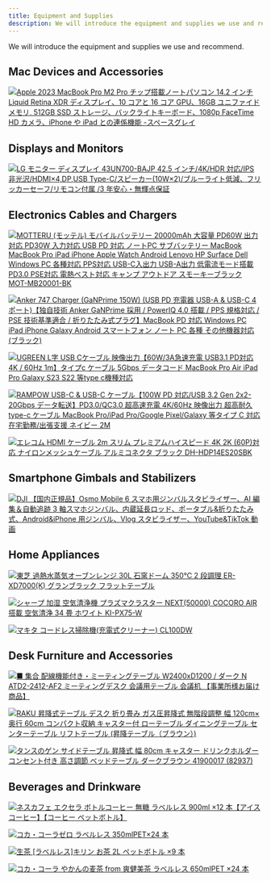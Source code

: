 ```yaml
---
title: Equipment and Supplies
description: We will introduce the equipment and supplies we use and recommend.
---
```


We will introduce the equipment and supplies we use and recommend.

## Mac Devices and Accessories

<a class="flex-equipment" href="https://www.amazon.co.jp/Apple-Pro%E3%83%81%E3%83%83%E3%83%95%E3%82%9A%E6%90%AD%E8%BC%89%E3%83%8E%E3%83%BC%E3%83%88%E3%83%8F%E3%82%9A%E3%82%BD%E3%82%B3%E3%83%B314-2-%E3%83%86%E3%82%99%E3%82%A3%E3%82%B9%E3%83%95%E3%82%9A%E3%83%AC%E3%82%A4%E3%80%8110%E3%82%B3%E3%82%A2%E3%81%A816%E3%82%B3%E3%82%A2GPU%E3%80%8116GB-SSD%E3%82%B9%E3%83%88%E3%83%AC%E3%83%BC%E3%82%B7%E3%82%99%E3%80%81%E3%83%8F%E3%82%99%E3%83%83%E3%82%AF%E3%83%A9%E3%82%A4%E3%83%88%E3%82%AD%E3%83%BC%E3%83%9B%E3%82%99%E3%83%BC%E3%83%88%E3%82%99%E3%80%811080p-%E3%82%AB%E3%83%A1%E3%83%A9%E3%80%81iPhone/dp/B0BSHVDQY8?__mk_ja_JP=%E3%82%AB%E3%82%BF%E3%82%AB%E3%83%8A&crid=TXBRSOI10ILS&keywords=macbook+pro+m1+pro&qid=1687756923&sprefix=macbook+pro+m1+pro%2Caps%2C197&sr=8-4-spons&sp_csd=d2lkZ2V0TmFtZT1zcF9hdGY&psc=1&linkCode=li2&tag=claltc-22&linkId=02fdb36ac0245e03332db1a856e868bd&language=ja_JP&ref_=as_li_ss_il" target="_blank"><img border="0" src="//ws-fe.amazon-adsystem.com/widgets/q?_encoding=UTF8&ASIN=B0BSHVDQY8&Format=_SL160_&ID=AsinImage&MarketPlace=JP&ServiceVersion=20070822&WS=1&tag=claltc-22&language=ja_JP" >Apple 2023 MacBook Pro M2 Pro チップ搭載ノートパソコン 14.2 インチ Liquid Retina XDR ディスプレイ、10 コアと 16 コア GPU、16GB ユニファイドメモリ, 512GB SSD ストレージ、バックライトキーボード、1080p FaceTime HD カメラ、iPhone や iPad との連係機能 -スペースグレイ</a><img src="https://ir-jp.amazon-adsystem.com/e/ir?t=claltc-22&language=ja_JP&l=li2&o=9&a=B0BSHVDQY8" width="1" height="1" border="0" alt="" style="border:none !important; margin:0px !important;" />

## Displays and Monitors

<a class="flex-equipment" href="https://www.amazon.co.jp/LG-43UN700-BAJP-42-5%E3%82%A4%E3%83%B3%E3%83%81-%E3%83%96%E3%83%AB%E3%83%BC%E3%83%A9%E3%82%A4%E3%83%88%E4%BD%8E%E6%B8%9B%E3%80%81%E3%83%95%E3%83%AA%E3%83%83%E3%82%AB%E3%83%BC%E3%82%BB%E3%83%BC%E3%83%95-3%E5%B9%B4%E5%AE%89%E5%BF%83%E3%83%BB%E7%84%A1%E8%BC%9D%E7%82%B9%E4%BF%9D%E8%A8%BC/dp/B0B2QNGHSK?crid=37X782JLLBOF7&keywords=LG+42.5&qid=1687760375&s=computers&sprefix=lg+42.5%2Ccomputers%2C268&sr=1-2&linkCode=li2&tag=claltc-22&linkId=0859c832bde671f939ae9f011cf911d5&language=ja_JP&ref_=as_li_ss_il" target="_blank"><img border="0" src="//ws-fe.amazon-adsystem.com/widgets/q?_encoding=UTF8&ASIN=B0B2QNGHSK&Format=_SL160_&ID=AsinImage&MarketPlace=JP&ServiceVersion=20070822&WS=1&tag=claltc-22&language=ja_JP" >LG モニター ディスプレイ 43UN700-BAJP 42.5 インチ/4K/HDR 対応/IPS 非光沢/HDMI×4,DP,USB Type-C/スピーカー(10W×2)/ブルーライト低減、フリッカーセーフ/リモコン付属 /3 年安心・無輝点保証</a><img src="https://ir-jp.amazon-adsystem.com/e/ir?t=claltc-22&language=ja_JP&l=li2&o=9&a=B0B2QNGHSK" width="1" height="1" border="0" alt="" style="border:none !important; margin:0px !important;" />

## Electronics Cables and Chargers

<a class="flex-equipment" href="https://www.amazon.co.jp/MOTTERU-%E3%83%A2%E3%83%90%E3%82%A4%E3%83%AB%E3%83%90%E3%83%83%E3%83%86%E3%83%AA%E3%83%BC-20000mAh-USB-C%E5%85%A5%E5%87%BA%E5%8A%9B-MOT-MB20001-GY/dp/B09FDFRMMV?__mk_ja_JP=%E3%82%AB%E3%82%BF%E3%82%AB%E3%83%8A&crid=ABXEV4UL8PI&keywords=20000mah%2BMOTTERU&qid=1691012963&s=dmusic&sprefix=20000mah%2Bmotter%2Cdigital-music%2C157&sr=1-1&th=1&linkCode=li3&tag=claltc-22&linkId=f1288655cbac85f26dd395126ba2307a&language=ja_JP&ref_=as_li_ss_il" target="_blank"><img border="0" src="//ws-fe.amazon-adsystem.com/widgets/q?_encoding=UTF8&ASIN=B09FDFRMMV&Format=_SL160_&ID=AsinImage&MarketPlace=JP&ServiceVersion=20070822&WS=1&tag=claltc-22&language=ja_JP" >MOTTERU (モッテル) モバイルバッテリー 20000mAh 大容量 PD60W 出力対応 PD30W 入力対応 USB PD 対応 ノートPC サブバッテリー MacBook MacBook Pro iPad iPhone Apple Watch Android Lenovo HP Surface Dell Windows PC 各種対応 PPS対応 USB-C入出力 USB-A出力 低電流モード搭載 PD3.0 PSE対応 電熱ベスト対応 キャンプ アウトドア スモーキーブラック MOT-MB20001-BK</a><img src="https://ir-jp.amazon-adsystem.com/e/ir?t=claltc-22&language=ja_JP&l=li3&o=9&a=B09FDFRMMV" width="1" height="1" border="0" alt="" style="border:none !important; margin:0px !important;" />

<a class="flex-equipment" href="https://www.amazon.co.jp/gp/product/B09W9B6H61?ie=UTF8&psc=1&linkCode=li2&tag=claltc-22&linkId=15291a82bfeb5cf13285e83f08d6b826&language=ja_JP&ref_=as_li_ss_il" target="_blank"><img border="0" src="//ws-fe.amazon-adsystem.com/widgets/q?_encoding=UTF8&ASIN=B09W9B6H61&Format=_SL160_&ID=AsinImage&MarketPlace=JP&ServiceVersion=20070822&WS=1&tag=claltc-22&language=ja_JP" >Anker 747 Charger (GaNPrime 150W) (USB PD 充電器 USB-A & USB-C 4 ポート)【独自技術 Anker GaNPrime 採用 / PowerIQ 4.0 搭載 / PPS 規格対応 / PSE 技術基準適合 / 折りたたみ式プラグ】MacBook PD 対応 Windows PC iPad iPhone Galaxy Android スマートフォン ノート PC 各種 その他機器対応 (ブラック)</a><img src="https://ir-jp.amazon-adsystem.com/e/ir?t=claltc-22&language=ja_JP&l=li2&o=9&a=B09W9B6H61" width="1" height="1" border="0" alt="" style="border:none !important; margin:0px !important;" />

<a class="flex-equipment" href="https://www.amazon.co.jp/gp/product/B08R872PF7?ie=UTF8&psc=1&linkCode=li3&tag=claltc-22&linkId=8a30ed3698d37099b1697d4367c39f7b&language=ja_JP&ref_=as_li_ss_il" target="_blank"><img border="0" src="//ws-fe.amazon-adsystem.com/widgets/q?_encoding=UTF8&ASIN=B08R872PF7&Format=_SL160_&ID=AsinImage&MarketPlace=JP&ServiceVersion=20070822&WS=1&tag=claltc-22&language=ja_JP" >UGREEN L字 USB Cケーブル 映像出力【60W/3A急速充電 USB3.1 PD対応 4K / 60Hz 1m】タイプc ケーブル 5Gbps データコード MacBook Pro Air iPad Pro Galaxy S23 S22 等type c機種対応</a><img src="https://ir-jp.amazon-adsystem.com/e/ir?t=claltc-22&language=ja_JP&l=li3&o=9&a=B08R872PF7" width="1" height="1" border="0" alt="" style="border:none !important; margin:0px !important;" />

<a class="flex-equipment" href="https://www.amazon.co.jp/gp/product/B0827NDHBQ?ie=UTF8&psc=1&linkCode=li2&tag=claltc-22&linkId=48a07f97c13836ea73dc8d0a16dd05bb&language=ja_JP&ref_=as_li_ss_il" target="_blank"><img border="0" src="//ws-fe.amazon-adsystem.com/widgets/q?_encoding=UTF8&ASIN=B0827NDHBQ&Format=_SL160_&ID=AsinImage&MarketPlace=JP&ServiceVersion=20070822&WS=1&tag=claltc-22&language=ja_JP" >RAMPOW USB-C & USB-C ケーブル【100W PD 対応/USB 3.2 Gen 2x2-20Gbps データ転送】PD3.0/QC3.0 超高速充電 4K/60Hz 映像出力 超高耐久 type-c ケーブル MacBook Pro/iPad Pro/Google Pixel/Galaxy 等タイプ C 対応 在宅勤務/出張支援 ネイビー 2M</a><img src="https://ir-jp.amazon-adsystem.com/e/ir?t=claltc-22&language=ja_JP&l=li2&o=9&a=B0827NDHBQ" width="1" height="1" border="0" alt="" style="border:none !important; margin:0px !important;" />

<a class="flex-equipment" href="https://www.amazon.co.jp/gp/product/B0B5TF2VT6?ie=UTF8&psc=1&linkCode=li2&tag=claltc-22&linkId=de0857248b14bd57775d59bb3e2e7010&language=ja_JP&ref_=as_li_ss_il" target="_blank"><img border="0" src="//ws-fe.amazon-adsystem.com/widgets/q?_encoding=UTF8&ASIN=B0B5TF2VT6&Format=_SL160_&ID=AsinImage&MarketPlace=JP&ServiceVersion=20070822&WS=1&tag=claltc-22&language=ja_JP" >エレコム HDMI ケーブル 2m スリム プレミアムハイスピード 4K 2K (60P)対応 ナイロンメッシュケーブル アルミコネクタ ブラック DH-HDP14ES20SBK</a><img src="https://ir-jp.amazon-adsystem.com/e/ir?t=claltc-22&language=ja_JP&l=li2&o=9&a=B0B5TF2VT6" width="1" height="1" border="0" alt="" style="border:none !important; margin:0px !important;" />

## Smartphone Gimbals and Stabilizers

<a class="flex-equipment" href="https://www.amazon.co.jp/DJI-%E3%80%90%E5%9B%BD%E5%86%85%E6%AD%A3%E8%A6%8F%E5%93%81%E3%80%91Osmo-%E3%82%B9%E3%83%9E%E3%83%9B%E7%94%A8%E3%82%B8%E3%83%B3%E3%83%90%E3%83%AB%E3%82%B9%E3%82%BF%E3%83%93%E3%83%A9%E3%82%A4%E3%82%B6%E3%83%BC%E3%80%813%E8%BB%B8%E3%82%B9%E3%83%9E%E3%83%9B%E3%82%B8%E3%83%B3%E3%83%90%E3%83%AB%E3%80%81%E5%86%85%E8%94%B5%E5%BB%B6%E9%95%B7%E3%83%AD%E3%83%83%E3%83%89%E3%80%81%E3%83%9D%E3%83%BC%E3%82%BF%E3%83%96%E3%83%AB-%E6%8A%98%E3%82%8A%E3%81%9F%E3%81%9F%E3%81%BF%E5%BC%8F%E3%80%81ShotGuides%E6%A9%9F%E8%83%BD%E6%90%AD%E8%BC%89%E3%81%AEAndroid-iPhone%E7%94%A8%E3%82%B8%E3%83%B3%E3%83%90%E3%83%AB%E3%80%81Vlog%E3%82%B9%E3%82%BF%E3%83%93%E3%83%A9%E3%82%A4%E3%82%B6%E3%83%BC%E3%80%81YouTube/dp/B0B7XD7R43?crid=1LTAU8ZQBYBLQ&keywords=%E3%82%B8%E3%83%B3%E3%83%90%E3%83%AB%2B%E3%82%B9%E3%83%9E%E3%83%9B&qid=1687760681&sprefix=%E3%82%B8%E3%83%B3%E3%83%90%E3%83%AB%2B%E3%82%B9%E3%83%9E%E3%83%9B%2Caps%2C242&sr=8-1-spons&sp_csd=d2lkZ2V0TmFtZT1zcF9hdGY&th=1&linkCode=li2&tag=claltc-22&linkId=736eae612513a38666734e07a4e7d6e3&language=ja_JP&ref_=as_li_ss_il" target="_blank"><img border="0" src="//ws-fe.amazon-adsystem.com/widgets/q?_encoding=UTF8&ASIN=B0B7XD7R43&Format=_SL160_&ID=AsinImage&MarketPlace=JP&ServiceVersion=20070822&WS=1&tag=claltc-22&language=ja_JP" >DJI 【国内正規品】Osmo Mobile 6 スマホ用ジンバルスタビライザー、AI 編集＆自動追跡 3 軸スマホジンバル、内蔵延長ロッド、ポータブル&折りたたみ式、Android&iPhone 用ジンバル、Vlog スタビライザー、YouTube&TikTok 動画</a><img src="https://ir-jp.amazon-adsystem.com/e/ir?t=claltc-22&language=ja_JP&l=li2&o=9&a=B0B7XD7R43" width="1" height="1" border="0" alt="" style="border:none !important; margin:0px !important;" />

## Home Appliances

<a class="flex-equipment" href="https://www.amazon.co.jp/%E6%9D%B1%E8%8A%9D-%E3%82%B9%E3%83%81%E3%83%BC%E3%83%A0%E3%82%AA%E3%83%BC%E3%83%96%E3%83%B3%E3%83%AC%E3%83%B3%E3%82%B8-%E3%82%B0%E3%83%A9%E3%83%B3%E3%83%96%E3%83%A9%E3%83%83%E3%82%AFTOSHIBA-%E9%81%8E%E7%86%B1%E6%B0%B4%E8%92%B8%E6%B0%97%E3%82%AA%E3%83%BC%E3%83%96%E3%83%B3%E3%83%AC%E3%83%B3%E3%82%B8-ER-TD5000-K/dp/B0B6H7Y632?__mk_ja_JP=%E3%82%AB%E3%82%BF%E3%82%AB%E3%83%8A&crid=2I04MIRPSPTYW&keywords=ER-XD5000&qid=1687768111&sprefix=er-xd5000%2Caps%2C163&sr=8-1&th=1&linkCode=li2&tag=claltc-22&linkId=56fc629d21ccd5c9e6afd9d862250df9&language=ja_JP&ref_=as_li_ss_il" target="_blank"><img border="0" src="//ws-fe.amazon-adsystem.com/widgets/q?_encoding=UTF8&ASIN=B0B6H7Y632&Format=_SL160_&ID=AsinImage&MarketPlace=JP&ServiceVersion=20070822&WS=1&tag=claltc-22&language=ja_JP" >東芝 過熱水蒸気オーブンレンジ 30L 石窯ドーム 350℃ 2 段調理 ER-XD7000(K) グランブラック フラットテーブル</a><img src="https://ir-jp.amazon-adsystem.com/e/ir?t=claltc-22&language=ja_JP&l=li2&o=9&a=B0B6H7Y632" width="1" height="1" border="0" alt="" style="border:none !important; margin:0px !important;" />

<a class="flex-equipment" href="https://www.amazon.co.jp/%E3%82%B7%E3%83%A3%E3%83%BC%E3%83%97-%E7%A9%BA%E6%B0%97%E6%B8%85%E6%B5%84%E6%A9%9F-%E3%83%97%E3%83%A9%E3%82%BA%E3%83%9E%E3%82%AF%E3%83%A9%E3%82%B9%E3%82%BF%E3%83%BC-COCORO-KI-PX75-W/dp/B09X2Z1M45?__mk_ja_JP=%E3%82%AB%E3%82%BF%E3%82%AB%E3%83%8A&crid=3VZVA4GO1FDXL&keywords=KI-RX75&qid=1687767926&sprefix=ki-rx75%2Caps%2C159&sr=8-1&linkCode=li2&tag=claltc-22&linkId=0c37d795ade09705d0199e7770e5e4d0&language=ja_JP&ref_=as_li_ss_il" target="_blank"><img border="0" src="//ws-fe.amazon-adsystem.com/widgets/q?_encoding=UTF8&ASIN=B09X2Z1M45&Format=_SL160_&ID=AsinImage&MarketPlace=JP&ServiceVersion=20070822&WS=1&tag=claltc-22&language=ja_JP" >シャープ 加湿 空気清浄機 プラズマクラスター NEXT(50000) COCORO AIR 搭載 空気清浄 34 畳 ホワイト KI-PX75-W</a><img src="https://ir-jp.amazon-adsystem.com/e/ir?t=claltc-22&language=ja_JP&l=li2&o=9&a=B09X2Z1M45" width="1" height="1" border="0" alt="" style="border:none !important; margin:0px !important;" />

<a class="flex-equipment" href="https://www.amazon.co.jp/gp/product/B002DCHPYM?ie=UTF8&psc=1&linkCode=li2&tag=claltc-22&linkId=f9e055f8c57b6e7e7bd48b6eba6840a7&language=ja_JP&ref_=as_li_ss_il" target="_blank"><img border="0" src="//ws-fe.amazon-adsystem.com/widgets/q?_encoding=UTF8&ASIN=B002DCHPYM&Format=_SL160_&ID=AsinImage&MarketPlace=JP&ServiceVersion=20070822&WS=1&tag=claltc-22&language=ja_JP" >マキタ コードレス掃除機(充電式クリーナー) CL100DW</a><img src="https://ir-jp.amazon-adsystem.com/e/ir?t=claltc-22&language=ja_JP&l=li2&o=9&a=B002DCHPYM" width="1" height="1" border="0" alt="" style="border:none !important; margin:0px !important;" />

## Desk Furniture and Accessories

<a class="flex-equipment" href="https://www.amazon.co.jp/%E9%85%8D%E7%B7%9A%E6%A9%9F%E8%83%BD%E4%BB%98%E3%81%8D%E3%83%BB%E3%83%9F%E3%83%BC%E3%83%86%E3%82%A3%E3%83%B3%E3%82%B0%E3%83%86%E3%83%BC%E3%83%96%E3%83%AB-W2400xD1200-ATD2-2412-AF2-%E3%83%9F%E3%83%BC%E3%83%86%E3%82%A3%E3%83%B3%E3%82%B0%E3%83%87%E3%82%B9%E3%82%AF-%E3%80%90%E4%BA%8B%E6%A5%AD%E6%89%80%E6%A7%98%E3%81%8A%E5%B1%8A%E3%81%91%E5%95%86%E5%93%81%E3%80%91/dp/B0BPLFPDSG?__mk_ja_JP=%E3%82%AB%E3%82%BF%E3%82%AB%E3%83%8A&crid=21WOI003DF766&keywords=2400+1200+%E3%83%86%E3%83%BC%E3%83%96%E3%83%AB&qid=1687758115&sprefix=2400+1200+%E3%83%86%E3%83%BC%E3%83%96%E3%83%AB%2Caps%2C192&sr=8-25&linkCode=li2&tag=claltc-22&linkId=df9bbb73f1199f0f17183a4f7393604e&language=ja_JP&ref_=as_li_ss_il" target="_blank"><img border="0" src="//ws-fe.amazon-adsystem.com/widgets/q?_encoding=UTF8&ASIN=B0BPLFPDSG&Format=_SL160_&ID=AsinImage&MarketPlace=JP&ServiceVersion=20070822&WS=1&tag=claltc-22&language=ja_JP" >■ 集合 配線機能付き・ミーティングテーブル W2400xD1200 / ダーク N ATD2-2412-AF2 ミーティングデスク 会議用テーブル 会議机 【事業所様お届け商品】</a><img src="https://ir-jp.amazon-adsystem.com/e/ir?t=claltc-22&language=ja_JP&l=li2&o=9&a=B0BPLFPDSG" width="1" height="1" border="0" alt="" style="border:none !important; margin:0px !important;" />

<a class="flex-equipment" href="https://www.amazon.co.jp/RAKU-%E5%B9%85120cm%C3%97%E5%A5%A5%E8%A1%8C60cm-%E3%83%80%E3%82%A4%E3%83%8B%E3%83%B3%E3%82%B0%E3%83%86%E3%83%BC%E3%83%96%E3%83%AB-%E3%82%BB%E3%83%B3%E3%82%BF%E3%83%BC%E3%83%86%E3%83%BC%E3%83%96%E3%83%AB-%E6%98%87%E9%99%8D%E3%83%86%E3%83%BC%E3%83%96%E3%83%AB%EF%BC%88%E3%83%96%E3%83%A9%E3%82%A6%E3%83%B3%EF%BC%89/dp/B09GB5CTB2?__mk_ja_JP=%E3%82%AB%E3%82%BF%E3%82%AB%E3%83%8A&crid=1Z2DTIXUPA3IY&keywords=%E6%98%87%E9%99%8D%E3%83%86%E3%83%BC%E3%83%96%E3%83%AB&qid=1687758052&sprefix=%E6%98%87%E9%99%8D%E3%83%86%E3%83%BC%E3%83%96%E3%83%AB%2Caps%2C268&sr=8-7&linkCode=li2&tag=claltc-22&linkId=f8e42d8ca1addbe8b9672d3a48735dd8&language=ja_JP&ref_=as_li_ss_il" target="_blank"><img border="0" src="//ws-fe.amazon-adsystem.com/widgets/q?_encoding=UTF8&ASIN=B09GB5CTB2&Format=_SL160_&ID=AsinImage&MarketPlace=JP&ServiceVersion=20070822&WS=1&tag=claltc-22&language=ja_JP" >RAKU 昇降式テーブル デスク 折り畳み ガス圧昇降式 無階段調整 幅 120cm× 奥行 60cm コンパクト収納 キャスター付 ローテーブル ダイニングテーブル センターテーブル リフトテーブル (昇降テーブル（ブラウン）)</a><img src="https://ir-jp.amazon-adsystem.com/e/ir?t=claltc-22&language=ja_JP&l=li2&o=9&a=B09GB5CTB2" width="1" height="1" border="0" alt="" style="border:none !important; margin:0px !important;" />

<a class="flex-equipment" href="https://www.amazon.co.jp/gp/product/B086YPSQQR?ie=UTF8&psc=1&linkCode=li2&tag=claltc-22&linkId=bf7f477fbd9285f004464ace129ad3de&language=ja_JP&ref_=as_li_ss_il" target="_blank"><img border="0" src="//ws-fe.amazon-adsystem.com/widgets/q?_encoding=UTF8&ASIN=B086YPSQQR&Format=_SL160_&ID=AsinImage&MarketPlace=JP&ServiceVersion=20070822&WS=1&tag=claltc-22&language=ja_JP" >タンスのゲン サイドテーブル 昇降式 幅 80cm キャスター ドリンクホルダー コンセント付き 高さ調節 ベッドテーブル ダークブラウン 41900017 (82937)</a><img src="https://ir-jp.amazon-adsystem.com/e/ir?t=claltc-22&language=ja_JP&l=li2&o=9&a=B086YPSQQR" width="1" height="1" border="0" alt="" style="border:none !important; margin:0px !important;" />

## Beverages and Drinkware

<a class="flex-equipment" href="https://www.amazon.co.jp/%E3%83%8D%E3%82%B9%E3%82%AB%E3%83%95%E3%82%A7-%E3%83%9C%E3%83%88%E3%83%AB%E3%82%B3%E3%83%BC%E3%83%92%E3%83%BC-%E3%83%A9%E3%83%99%E3%83%AB%E3%83%AC%E3%82%B9-%C3%9712%E6%9C%AC%E3%80%90%E3%82%A2%E3%82%A4%E3%82%B9%E3%82%B3%E3%83%BC%E3%83%92%E3%83%BC%E3%80%91%E3%80%90%E3%82%B3%E3%83%BC%E3%83%92%E3%83%BC-%E3%83%9A%E3%83%83%E3%83%88%E3%83%9C%E3%83%88%E3%83%AB%E3%80%91/dp/B09YCWG51F?__mk_ja_JP=%E3%82%AB%E3%82%BF%E3%82%AB%E3%83%8A&crid=16G031K3522Q1&keywords=%E3%82%B3%E3%83%BC%E3%83%92%E3%83%BC+%E7%84%A1%E7%B3%96+%E3%83%A9%E3%83%99%E3%83%AB%E3%83%AC%E3%82%B9&qid=1687759293&sprefix=%E3%82%B3%E3%83%BC%E3%83%92%E3%83%BC+%E7%84%A1%E7%B3%96+%E3%83%A9%E3%83%99%E3%83%AB%E3%83%AC%E3%82%B9%2Caps%2C252&sr=8-6&linkCode=li2&tag=claltc-22&linkId=31bb9299f556b185c2b708fe02de86dc&language=ja_JP&ref_=as_li_ss_il" target="_blank"><img border="0" src="//ws-fe.amazon-adsystem.com/widgets/q?_encoding=UTF8&ASIN=B09YCWG51F&Format=_SL160_&ID=AsinImage&MarketPlace=JP&ServiceVersion=20070822&WS=1&tag=claltc-22&language=ja_JP" >ネスカフェ エクセラ ボトルコーヒー 無糖 ラベルレス 900ml ×12 本【アイスコーヒー】【コーヒー ペットボトル】</a><img src="https://ir-jp.amazon-adsystem.com/e/ir?t=claltc-22&language=ja_JP&l=li2&o=9&a=B09YCWG51F" width="1" height="1" border="0" alt="" style="border:none !important; margin:0px !important;" />

<a class="flex-equipment" href="https://www.amazon.co.jp/gp/product/B095PBCH4P?ie=UTF8&psc=1&linkCode=li2&tag=claltc-22&linkId=d79d996b2473c19f9e0e80f8dd7ebd3a&language=ja_JP&ref_=as_li_ss_il" target="_blank"><img border="0" src="//ws-fe.amazon-adsystem.com/widgets/q?_encoding=UTF8&ASIN=B095PBCH4P&Format=_SL160_&ID=AsinImage&MarketPlace=JP&ServiceVersion=20070822&WS=1&tag=claltc-22&language=ja_JP" >コカ・コーラゼロ ラベルレス 350mlPET×24 本</a><img src="https://ir-jp.amazon-adsystem.com/e/ir?t=claltc-22&language=ja_JP&l=li2&o=9&a=B095PBCH4P" width="1" height="1" border="0" alt="" style="border:none !important; margin:0px !important;" />

<a class="flex-equipment" href="https://www.amazon.co.jp/gp/product/B093GK6283?ie=UTF8&psc=1&linkCode=li2&tag=claltc-22&linkId=670596dbe27d5413b3539b9d32a65d80&language=ja_JP&ref_=as_li_ss_il" target="_blank"><img border="0" src="//ws-fe.amazon-adsystem.com/widgets/q?_encoding=UTF8&ASIN=B093GK6283&Format=_SL160_&ID=AsinImage&MarketPlace=JP&ServiceVersion=20070822&WS=1&tag=claltc-22&language=ja_JP" >生茶 [ラベルレス]キリン お茶 2L ペットボトル ×9 本</a><img src="https://ir-jp.amazon-adsystem.com/e/ir?t=claltc-22&language=ja_JP&l=li2&o=9&a=B093GK6283" width="1" height="1" border="0" alt="" style="border:none !important; margin:0px !important;" />

<a class="flex-equipment" href="https://www.amazon.co.jp/gp/product/B09TVVN5VN?ie=UTF8&psc=1&linkCode=li2&tag=claltc-22&linkId=c1ecb27c1e40f44fd8555b2692f846d0&language=ja_JP&ref_=as_li_ss_il" target="_blank"><img border="0" src="//ws-fe.amazon-adsystem.com/widgets/q?_encoding=UTF8&ASIN=B09TVVN5VN&Format=_SL160_&ID=AsinImage&MarketPlace=JP&ServiceVersion=20070822&WS=1&tag=claltc-22&language=ja_JP" >コカ・コーラ やかんの麦茶 from 爽健美茶 ラベルレス 650mlPET ×24 本</a><img src="https://ir-jp.amazon-adsystem.com/e/ir?t=claltc-22&language=ja_JP&l=li2&o=9&a=B09TVVN5VN" width="1" height="1" border="0" alt="" style="border:none !important; margin:0px !important;" />
